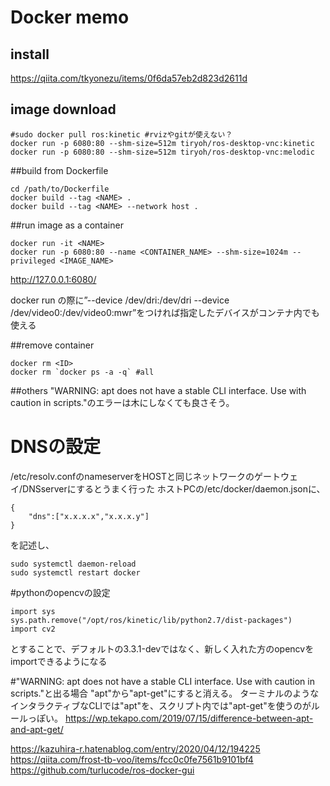 # Docker memo

## install
https://qiita.com/tkyonezu/items/0f6da57eb2d823d2611d


## image download
```
#sudo docker pull ros:kinetic #rvizやgitが使えない？
docker run -p 6080:80 --shm-size=512m tiryoh/ros-desktop-vnc:kinetic
docker run -p 6080:80 --shm-size=512m tiryoh/ros-desktop-vnc:melodic
```

##build from Dockerfile
```
cd /path/to/Dockerfile
docker build --tag <NAME> .
docker build --tag <NAME> --network host .
```

##run image as a container
```
docker run -it <NAME>
docker run -p 6080:80 --name <CONTAINER_NAME> --shm-size=1024m --privileged <IMAGE_NAME>
```

http://127.0.0.1:6080/

docker run の際に”--device /dev/dri:/dev/dri --device /dev/video0:/dev/video0:mwr”をつければ指定したデバイスがコンテナ内でも使える



##remove container
```
docker rm <ID>
docker rm `docker ps -a -q` #all
```

##others
"WARNING: apt does not have a stable CLI interface. Use with caution in scripts."のエラーは木にしなくても良さそう。


# DNSの設定
/etc/resolv.confのnameserverをHOSTと同じネットワークのゲートウェイ/DNSserverにするとうまく行った
ホストPCの/etc/docker/daemon.jsonに、
```
{
	"dns":["x.x.x.x","x.x.x.y"]
}
```
を記述し、
```
sudo systemctl daemon-reload
sudo systemctl restart docker
```


#pythonのopencvの設定
```
import sys
sys.path.remove("/opt/ros/kinetic/lib/python2.7/dist-packages")
import cv2
```
とすることで、デフォルトの3.3.1-devではなく、新しく入れた方のopencvをimportできるようになる

#"WARNING: apt does not have a stable CLI interface. Use with caution in scripts."と出る場合
"apt"から"apt-get"にすると消える。
ターミナルのようなインタラクティブなCLIでは"apt"を、スクリプト内では"apt-get"を使うのがルールっぽい。
https://wp.tekapo.com/2019/07/15/difference-between-apt-and-apt-get/



https://kazuhira-r.hatenablog.com/entry/2020/04/12/194225
https://qiita.com/frost-tb-voo/items/fcc0c0fe7561b9101bf4
https://github.com/turlucode/ros-docker-gui
